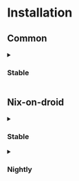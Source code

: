# Installation

## Common

<details>
  <summary><h3>Stable</h3></summary>

> ```bash
> curl -s https://raw.githubusercontent.com/not-scripter/dotfiles/main/install/setup.sh | bash -s
> ```

````
</details>

<details>
  <summary><h3>Nightly</h3></summary>

```bash
curl -s https://raw.githubusercontent.com/not-scripter/dotfiles/nightly/install/setup.sh | bash -s
````

</details>

## Nix-on-droid

<details>
  <summary><h3>Stable</h3></summary>

```bash
curl -s https://raw.githubusercontent.com/not-scripter/dotfiles/main/install/nix-on-droid.sh | bash -s
```

</details>

<details>
  <summary><h3>Nightly</h3></summary>

```bash
curl -s https://raw.githubusercontent.com/not-scripter/dotfiles/nightly/install/nix-on-droid.sh | bash -s
```

</details>
